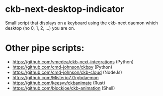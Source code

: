 # ckb-next-desktop-indicator

Small script that displays on a keyboard using the ckb-next daemon which
desktop (no 0, 1, 2, ...) you are on.


# Other pipe scripts:

* https://github.com/vmedea/ckb-next-integrations (Python)
* https://github.com/cmd-johnson/ckbpy (Python)
* https://github.com/cmd-johnson/ckb-cloud (NodeJs)
* https://github.com/Misterio77/rgbdaemon
* https://github.com/keesvv/ckbanimate (Rust)
* https://github.com/blockjoe/ckb-animation (Shell)
